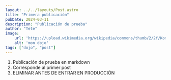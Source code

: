 ```yaml
---
layout: ../../layouts/Post.astro
title: "Primera publicación"
pubDate: 2024-03-11
description: "Publicación de prueba"
author: "Tete"
image:
    url: 'https://upload.wikimedia.org/wikipedia/commons/thumb/2/2f/Komei_Juku_mon.svg/1081px-Komei_Juku_mon.svg.png'
    alt: 'mon dojo'
tags: ["dojo", "post"]
---
```

1. Publicación de prueba en markdown
2. Corresponde al primer post
3. ELIMINAR ANTES DE ENTRAR EN PRODUCCIÓN